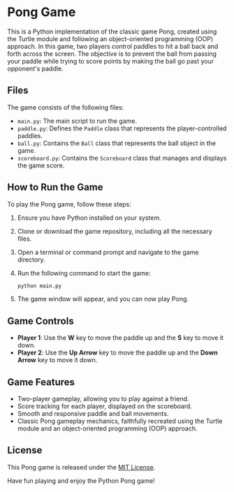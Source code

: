 # Pong Game

This is a Python implementation of the classic game Pong, created using the Turtle module and following an object-oriented programming (OOP) approach. In this game, two players control paddles to hit a ball back and forth across the screen. The objective is to prevent the ball from passing your paddle while trying to score points by making the ball go past your opponent's paddle.

## Files

The game consists of the following files:

- `main.py`: The main script to run the game.
- `paddle.py`: Defines the `Paddle` class that represents the player-controlled paddles.
- `ball.py`: Contains the `Ball` class that represents the ball object in the game.
- `scoreboard.py`: Contains the `Scoreboard` class that manages and displays the game score.

## How to Run the Game

To play the Pong game, follow these steps:

1. Ensure you have Python installed on your system.
2. Clone or download the game repository, including all the necessary files.
3. Open a terminal or command prompt and navigate to the game directory.
4. Run the following command to start the game:

   ```bash
   python main.py
   ```

5. The game window will appear, and you can now play Pong.

## Game Controls

- **Player 1**: Use the **W** key to move the paddle up and the **S** key to move it down.
- **Player 2**: Use the **Up Arrow** key to move the paddle up and the **Down Arrow** key to move it down.

## Game Features

- Two-player gameplay, allowing you to play against a friend.
- Score tracking for each player, displayed on the scoreboard.
- Smooth and responsive paddle and ball movements.
- Classic Pong gameplay mechanics, faithfully recreated using the Turtle module and an object-oriented programming (OOP) approach.

## License

This Pong game is released under the [MIT License](LICENSE).

Have fun playing and enjoy the Python Pong game!
